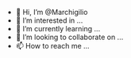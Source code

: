 - 👋 Hi, I’m @Marchigilio
- 👀 I’m interested in ...
- 🌱 I’m currently learning ...
- 💞️ I’m looking to collaborate on ...
- 📫 How to reach me ...

<!---
Marchigilio/Marchigilio is a ✨ special ✨ repository because its `README.md` (this file) appears on your GitHub profile.
You can click the Preview link to take a look at your changes.
--->
